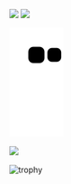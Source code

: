 ![](https://github-profile-summary-cards.vercel.app/api/cards/stats?username=moritanuki)
![](https://github-profile-summary-cards.vercel.app/api/cards/repos-per-language?username=moritanuki)

![github-contribution-grid-snake](https://raw.githubusercontent.com/moritanuki/moritanuki/main/img/snake.svg)

![](https://github-profile-summary-cards.vercel.app/api/cards/profile-details?username=moritanuki)

![trophy](https://github-profile-trophy.vercel.app/?username=moritanuki&column=5&margin-w=30&margin-h=15)
